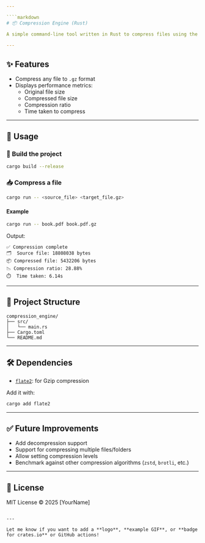 ```yaml
---

````markdown
# 📦 Compression Engine (Rust)

A simple command-line tool written in Rust to compress files using the Gzip format. Built using the [`flate2`](https://docs.rs/flate2/) crate, it provides fast and effective compression for large files.

---
```


## ✨ Features

- Compress any file to `.gz` format
- Displays performance metrics:
  - Original file size
  - Compressed file size
  - Compression ratio
  - Time taken to compress

---

## 🚀 Usage

### 🔧 Build the project

```bash
cargo build --release
````

### 📥 Compress a file

```bash
cargo run -- <source_file> <target_file.gz>
```

#### Example

```bash
cargo run -- book.pdf book.pdf.gz
```

Output:

```
✅ Compression complete
🗂️  Source file: 18808038 bytes
📦 Compressed file: 5432206 bytes
📉 Compression ratio: 28.88%
⏱️  Time taken: 6.14s
```

---

## 📂 Project Structure

```text
compression_engine/
├── src/
│   └── main.rs
├── Cargo.toml
└── README.md
```

---

## 🛠️ Dependencies

* [`flate2`](https://crates.io/crates/flate2): for Gzip compression

Add it with:

```bash
cargo add flate2
```

---

## ✅ Future Improvements

* Add decompression support
* Support for compressing multiple files/folders
* Allow setting compression levels
* Benchmark against other compression algorithms (`zstd`, `brotli`, etc.)

---

## 📄 License

MIT License © 2025 \[YourName]

```

---

Let me know if you want to add a **logo**, **example GIF**, or **badge for crates.io** or GitHub actions!
```

